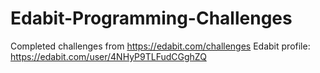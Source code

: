 # Edabit-Programming-Challenges
Completed challenges from https://edabit.com/challenges
Edabit profile: https://edabit.com/user/4NHyP9TLFudCGghZQ
